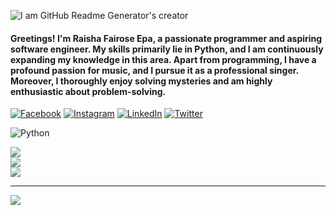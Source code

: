 ![I am GitHub Readme Generator's creator](https://pbs.twimg.com/media/FzVeTwDagAEBh2A?format=jpg&name=medium)

#### Greetings! I'm Raisha Fairose Epa, a passionate programmer and aspiring software engineer. My skills primarily lie in Python, and I am continuously expanding my knowledge in this area. Apart from programming, I have a profound passion for music, and I pursue it as a professional singer. Moreover, I thoroughly enjoy solving mysteries and am highly enthusiastic about problem-solving.

[![Facebook](https://img.shields.io/badge/Facebook-%231877F2.svg?logo=Facebook&logoColor=white)](https://facebook.com/raisha.epa) [![Instagram](https://img.shields.io/badge/Instagram-%23E4405F.svg?logo=Instagram&logoColor=white)](https://instagram.com/raishafairose) [![LinkedIn](https://img.shields.io/badge/LinkedIn-%230077B5.svg?logo=linkedin&logoColor=white)](https://linkedin.com/in/raishafairose) [![Twitter](https://img.shields.io/badge/Twitter-%231DA1F2.svg?logo=Twitter&logoColor=white)](https://twitter.com/raishafairose) 


![Python](https://img.shields.io/badge/python-3670A0?style=flat&logo=python&logoColor=ffdd54) 

![](https://github-readme-stats.vercel.app/api?username=raishafairose&theme=jolly&hide_border=false&include_all_commits=true&count_private=true)<br/>
![](https://github-readme-streak-stats.herokuapp.com/?user=raishafairose&theme=jolly&hide_border=false)<br/>
![](https://github-readme-stats.vercel.app/api/top-langs/?username=raishafairose&theme=jolly&hide_border=false&include_all_commits=true&count_private=true&layout=compact)

---
[![](https://visitcount.itsvg.in/api?id=raishafairose&icon=0&color=0)](https://visitcount.itsvg.in)

<!-- Proudly created with GPRM ( https://gprm.itsvg.in ) -->
